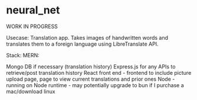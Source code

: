 # neural_net
WORK IN PROGRESS

Usecase: Translation app. Takes images of handwritten words and translates them to a foreign language using LibreTranslate API.

Stack: MERN:

Mongo DB if necessary (translation history)
Express.js for any APIs to retrieve/post translation history
React front end - frontend to include picture upload page, page to view current translations and prior ones
Node - running on Node runtime - may potentially upgrade to bun if I purchase a mac/download linux 
